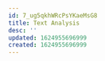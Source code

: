 ```yaml
---
id: 7_ug5qkhWRcPsYKaeMsG8
title: Text Analysis
desc: ''
updated: 1624955696999
created: 1624955696999
---
```


